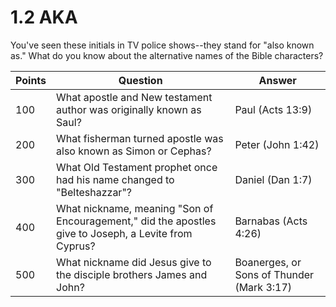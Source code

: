 # 1.2 AKA

You've seen these initials in TV police shows--they stand for "also known as." What do you know about the alternative names of the Bible characters?

Points | Question | Answer
---    | ---      | ---
100    | What apostle and New testament author was originally known as Saul? | Paul (Acts 13:9)
200    | What fisherman turned apostle was also known as Simon or Cephas? | Peter (John 1:42)
300    | What Old Testament prophet once had his name changed to "Belteshazzar"? | Daniel (Dan 1:7)
400    | What nickname, meaning "Son of Encouragement," did the apostles give to Joseph, a Levite from Cyprus? | Barnabas (Acts 4:26)
500    | What nickname did Jesus give to the disciple brothers James and John? | Boanerges, or Sons of Thunder (Mark 3:17)
